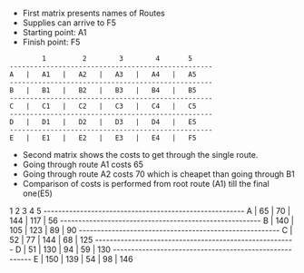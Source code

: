 <ul>
   <li>First matrix presents names of Routes</li>
   <li>Supplies can arrive to F5</li>
   <li>Starting point: A1</li>
   <li>Finish point: F5</li>
</ul>

            1         2        3        4       5
    --------------------------------------------------
    A   |   A1   |   A2   |   A3   |   A4   |   A5
    --------------------------------------------------
    B   |   B1   |   B2   |   B3   |   B4   |   B5
    --------------------------------------------------
    C   |   C1   |   C2   |   C3   |   C4   |   C5
    --------------------------------------------------
    D   |   D1   |   D2   |   D3   |   D4   |   E5
    --------------------------------------------------
    E   |   E1   |   E2   |   E3   |   E4   |   F5
 
<ul>
   <li>Second matrix shows the costs to get through the single route.</li>
   <li>Going through route A1 costs 65</li>
   <li>Going through route A2 costs 70 which is cheapet than going through B1</li>
   <li>Comparison of costs is performed from root route (A1) till the final one(E5)</li>
</ul>
            1          2         3         4        5
    -------------------------------------------------------
    A   |    65   |    70   |   144   |   117   |    56
    -------------------------------------------------------
    B   |   140   |   105   |   123   |    89   |    90
    -------------------------------------------------------
    C   |    52   |    77   |   144   |    68   |   125
    -------------------------------------------------------
    D   |    51   |   130   |    94   |    59   |   130
    -------------------------------------------------------
    E   |   150   |   139   |    54   |    98   |   146
